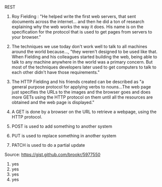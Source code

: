REST

1. Roy Fielding : "He helped write the first web servers, that sent documents across the internet… and then he did a ton of research explaining why the web works the way it does. His name is on the specification for the protocol that is used to get pages from servers to your browser."

2. The techniques we use today don't work well to talk to all machines around the world because..., "they weren't designed to be used like that. When Fielding and his colleagues started building the web, being able to talk to any machine anywhere in the world was a primary concern. But most of the techniques developers later used to get computers to talk to each other didn't have those requirements."

3. The HTTP Fielding and his friends created can be described as "a general purpose protocol for applying verbs to nouns...The web page just specifies the URLs to the images and the browser goes and does more GETs using the HTTP protocol on them until all the resources are obtained and the web page is displayed."

4. A GET is done by a browser on the URL to retrieve a webpage, using the HTTP protocol.

5. POST is used to add something to another system

6. PUT is used to replace something in another system

7. PATCH is used to do a partial update

Source: https://gist.github.com/brookr/5977550

1. yes
2. yes
3. yes
4. yes